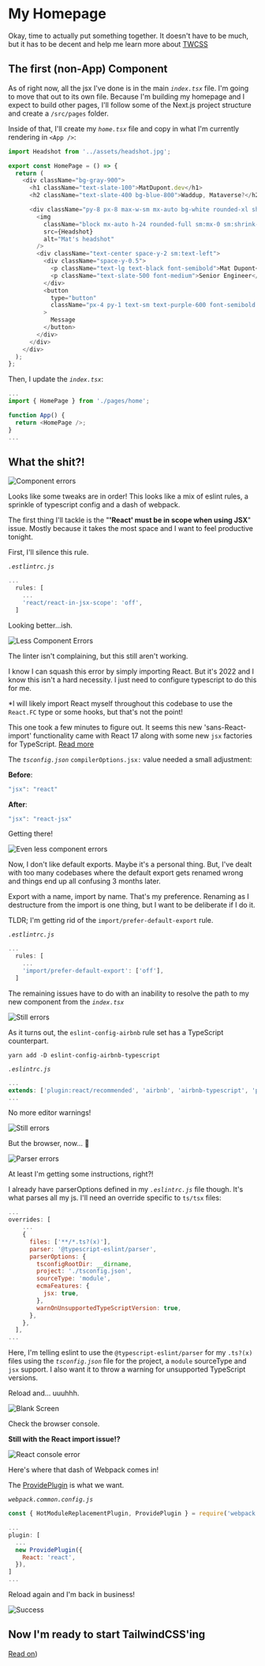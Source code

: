 # My Homepage

Okay, time to actually put something together. It doesn't have to be much, but it has to be decent and help me learn more about [TWCSS](https://tailwindcss.com/)

## The first (non-App) Component

As of right now, all the jsx I've done is in the main _`index.tsx`_ file. I'm going to move that out to its own file. Because I'm building my homepage and I expect to build other pages, I'll follow some of the Next.js project structure and create a `/src/pages` folder.

Inside of that, I'll create my _`home.tsx`_ file and copy in what I'm currently rendering in `<App />`:

```js
import Headshot from '../assets/headshot.jpg';

export const HomePage = () => {
  return (
    <div className="bg-gray-900">
      <h1 className="text-slate-100">MatDupont.dev</h1>
      <h2 className="text-slate-400 bg-blue-800">Waddup, Mataverse?</h2>

      <div className="py-8 px-8 max-w-sm mx-auto bg-white rounded-xl shadow-lg space-y-2 sm:py-4 sm:flex sm:items-center sm:space-y-0 sm:space-x-6">
        <img
          className="block mx-auto h-24 rounded-full sm:mx-0 sm:shrink-0"
          src={Headshot}
          alt="Mat's headshot"
        />
        <div className="text-center space-y-2 sm:text-left">
          <div className="space-y-0.5">
            <p className="text-lg text-black font-semibold">Mat Dupont</p>
            <p className="text-slate-500 font-medium">Senior Engineer</p>
          </div>
          <button
            type="button"
            className="px-4 py-1 text-sm text-purple-600 font-semibold rounded-full border border-purple-200 hover:text-white hover:bg-purple-600 hover:border-transparent focus:outline-none focus:ring-2 focus:ring-purple-600 focus:ring-offset-2"
          >
            Message
          </button>
        </div>
      </div>
    </div>
  );
};
```

Then, I update the _`index.tsx`_:

```js
...
import { HomePage } from './pages/home';

function App() {
  return <HomePage />;
}
...
```

## What the shit?!

![Component errors](component-errors.png)

Looks like some tweaks are in order! This looks like a mix of eslint rules, a sprinkle of typescript config and a dash of webpack.

The first thing I'll tackle is the "**'React' must be in scope when using JSX**" issue. Mostly because it takes the most space and I want to feel productive tonight.

First, I'll silence this rule.

_`.estlintrc.js`_

```js
...
  rules: [
    ...
    'react/react-in-jsx-scope': 'off',
  ]
```

Looking better...ish.

![Less Component Errors](component-errors-2.png)

The linter isn't complaining, but this still aren't working.

I know I can squash this error by simply importing React. But it's 2022 and I know this isn't a hard necessity. I just need to configure typescript to do this for me.

\*I will likely import React myself throughout this codebase to use the `React.FC` type or some hooks, but that's not the point!

This one took a few minutes to figure out. It seems this new 'sans-React-import' functionality came with React 17 along with some new `jsx` factories for TypeScript. [Read more](https://devblogs.microsoft.com/typescript/announcing-typescript-4-1-beta/#jsx-factories)

The _`tsconfig.json`_ `compilerOptions.jsx:` value needed a small adjustment:

**Before**:

```js
"jsx": "react"
```

**After**:

```js
"jsx": "react-jsx"
```

Getting there!

![Even less component errors](component-errors-3.png)

Now, I don't like default exports. Maybe it's a personal thing. But, I've dealt with too many codebases where the default export gets renamed wrong and things end up all confusing 3 months later.

Export with a name, import by name. That's my preference. Renaming as I destructure from the import is one thing, but I want to be deliberate if I do it.

TLDR; I'm getting rid of the `import/prefer-default-export` rule.

_`.estlintrc.js`_

```js
...
  rules: [
    ...
    'import/prefer-default-export': ['off'],
  ]
```

The remaining issues have to do with an inability to resolve the path to my new component from the _`index.tsx`_

![Still errors](component-errors-4.png)

As it turns out, the `eslint-config-airbnb` rule set has a TypeScript counterpart.

```
yarn add -D eslint-config-airbnb-typescript
```

_`.eslintrc.js`_

```js
...
extends: ['plugin:react/recommended', 'airbnb', 'airbnb-typescript', 'prettier'],
...
```

No more editor warnings!

![Still errors](no-editor-errors.png)

But the browser, now... 🤬

![Parser errors](parser-errors.png)

At least I'm getting some instructions, right?!

I already have parserOptions defined in my _`.eslintrc.js`_ file though. It's what parses all my js. I'll need an override specific to `ts/tsx` files:

```js
...
overrides: [
    ...
    {
      files: ['**/*.ts?(x)'],
      parser: '@typescript-eslint/parser',
      parserOptions: {
        tsconfigRootDir: __dirname,
        project: './tsconfig.json',
        sourceType: 'module',
        ecmaFeatures: {
          jsx: true,
        },
        warnOnUnsupportedTypeScriptVersion: true,
      },
    },
  ],
...
```

Here, I'm telling eslint to use the `@typescript-eslint/parser` for my `.ts?(x)` files using the _`tsconfig.json`_ file for the project, a `module` sourceType and `jsx` support. I also want it to throw a warning for unsupported TypeScript versions.

Reload and... uuuhhh.

![Blank Screen](blank-screen.png)

Check the browser console.

**Still with the React import issue!?**

![React console error](console-import.png)

Here's where that dash of Webpack comes in!

The [ProvidePlugin](https://webpack.js.org/plugins/provide-plugin/) is what we want.

_`webpack.common.config.js`_

```js
const { HotModuleReplacementPlugin, ProvidePlugin } = require('webpack');

...
plugin: [
  ...
  new ProvidePlugin({
    React: 'react',
  }),
]
...
```

Reload again and I'm back in business!

![Success](success.png)

## Now I'm ready to start TailwindCSS'ing

[Read on](https://github.com/matldupont/matdupont-dev/blob/main/blog/220210/01-homepage-glassmorphism.md))
